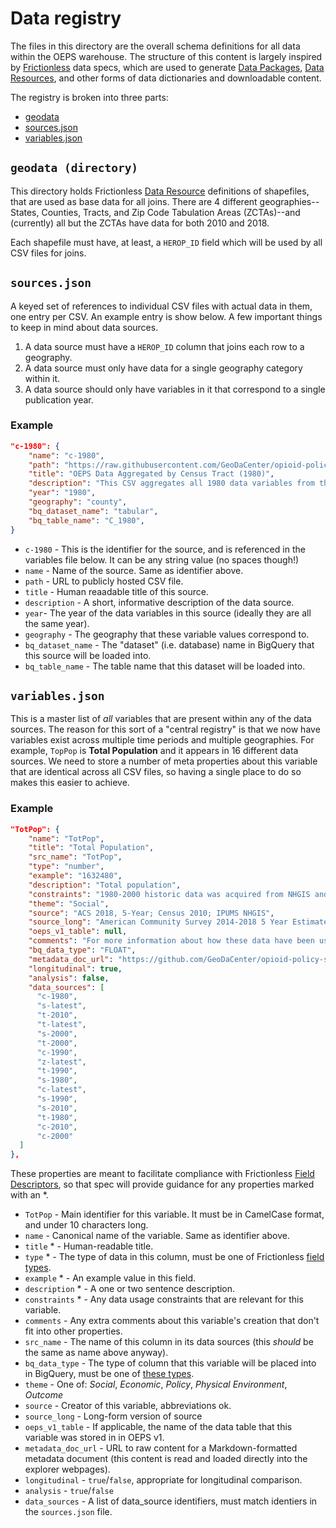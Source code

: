 # Data registry

The files in this directory are the overall schema definitions for all data within the OEPS warehouse. The structure of this content is largely inspired by [Frictionless](https://frictionlessdata.io/) data specs, which are used to generate [Data Packages](https://specs.frictionlessdata.io/data-package/), [Data Resources](https://specs.frictionlessdata.io/data-resource/), and other forms of data dictionaries and downloadable content.

The registry is broken into three parts:

- [geodata](#geodata)
- [sources.json](#sourcesjson)
- [variables.json](#variablesjson)

## `geodata (directory)`

This directory holds Frictionless [Data Resource](https://specs.frictionlessdata.io/data-resource/) definitions of shapefiles, that are used as base data for all joins. There are 4 different geographies--States, Counties, Tracts, and Zip Code Tabulation Areas (ZCTAs)--and (currently) all but the ZCTAs have data for both 2010 and 2018.

Each shapefile must have, at least, a `HEROP_ID` field which will be used by all CSV files for joins.

## `sources.json`

A keyed set of references to individual CSV files with actual data in them, one entry per CSV. An example entry is show below. A few important things to keep in mind about data sources.

1. A data source must have a `HEROP_ID` column that joins each row to a geography.
3. A data source must only have data for a single geography category within it.
2. A data source should only have variables in it that correspond to a single publication year.

### Example

```json
"c-1980": {
    "name": "c-1980",
    "path": "https://raw.githubusercontent.com/GeoDaCenter/opioid-policy-scan/main/data_final/full_tables/C_1980.csv",
    "title": "OEPS Data Aggregated by Census Tract (1980)",
    "description": "This CSV aggregates all 1980 data variables from the OEPS v2 release at the Census Tract level.",
    "year": "1980",
    "geography": "county",
    "bq_dataset_name": "tabular",
    "bq_table_name": "C_1980",
}
```

- `c-1980` - This is the identifier for the source, and is referenced in the variables file below. It can be any string value (no spaces though!)
- `name` - Name of the source. Same as identifier above.
- `path` - URL to publicly hosted CSV file.
- `title` - Human reaadable title of this source.
- `description` - A short, informative description of the data source.
- `year`- The year of the data variables in this source (ideally they are all the same year).
- `geography` - The geography that these variable values correspond to.
- `bq_dataset_name` - The "dataset" (i.e. database) name in BigQuery that this source will be loaded into.
- `bq_table_name` - The table name that this dataset will be loaded into.

## `variables.json`

This is a master list of _all_ variables that are present within any of the data sources. The reason for this sort of a "central registry" is that we now have variables exist across multiple time periods and multiple geographies. For example, `TopPop` is **Total Population** and it appears in 16 different data sources. We need to store a number of meta properties about this variable that are identical across all CSV files, so having a single place to do so makes this easier to achieve.

### Example

```json
"TotPop": {
    "name": "TotPop",
    "title": "Total Population",
    "src_name": "TotPop",
    "type": "number",
    "example": "1632480",
    "description": "Total population",
    "constraints": "1980-2000 historic data was acquired from NHGIS and then interpolated to modern county boundaries through a population weighted interpolation using the tidycensus `interpolate_pw` function. For 1980, the underlying population weighting was county subdivisions, while for 1990 and 200 the underlying population weighting was tracts.",
    "theme": "Social",
    "source": "ACS 2018, 5-Year; Census 2010; IPUMS NHGIS",
    "source_long": "American Community Survey 2014-2018 5 Year Estimate; 2010 Decennial Census; Integrated Public Use Microdata Series National Historic Geographic Information System",
    "oeps_v1_table": null,
    "comments": "For more information about how these data have been used in homelessness and housing stability research, please refer to https://www.census.gov/newsroom/press-releases/2020/special-operations-homelessness.html or https://www.americanprogress.org/issues/poverty/reports/2020/10/05/491122/count-people-where-they-are/.",
    "bq_data_type": "FLOAT",
    "metadata_doc_url": "https://github.com/GeoDaCenter/opioid-policy-scan/blob/main/data_final/metadata/Age_2018.md",
    "longitudinal": true,
    "analysis": false,
    "data_sources": [
      "c-1980",
      "s-latest",
      "t-2010",
      "t-latest",
      "s-2000",
      "t-2000",
      "c-1990",
      "z-latest",
      "t-1990",
      "s-1980",
      "c-latest",
      "s-1990",
      "s-2010",
      "t-1980",
      "c-2010",
      "c-2000"
  ]
},
```

These properties are meant to facilitate compliance with Frictionless [Field Descriptors](https://specs.frictionlessdata.io/table-schema/#field-descriptors), so that spec will provide guidance for any properties marked with an *.

- `TotPop` - Main identifier for this variable. It must be in CamelCase format, and under 10 characters long.
- `name` - Canonical name of the variable. Same as identifier above.
- `title` * - Human-readable title.
- `type` * - The type of data in this column, must be one of Frictionless [field types](https://specs.frictionlessdata.io/table-schema/#types-and-formats).
- `example` * - An example value in this field.
- `description` * - A one or two sentence description.
- `constraints` * - Any data usage constraints that are relevant for this variable.
- `comments` - Any extra comments about this variable's creation that don't fit into other properties.
- `src_name` - The name of this column in its data sources (this _should_ be the same as name above anyway).
- `bq_data_type` - The type of column that this variable will be placed into in BigQuery, must be one of [these types](https://cloud.google.com/bigquery/docs/reference/standard-sql/data-types).
- `theme` - One of: _Social_, _Economic_, _Policy_, _Physical Environment_, _Outcome_
- `source` - Creator of this variable, abbreviations ok.
- `source_long` - Long-form version of source
- `oeps_v1_table` - If applicable, the name of the data table that this variable was stored in in OEPS v1.
- `metadata_doc_url` - URL to raw content for a Markdown-formatted metadata document (this content is read and loaded directly into the explorer webpages).
- `longitudinal` - `true`/`false`, appropriate for longitudinal comparison.
- `analysis` - `true`/`false`
- `data_sources` - A list of data_source identifiers, must match identiers in the `sources.json` file. 